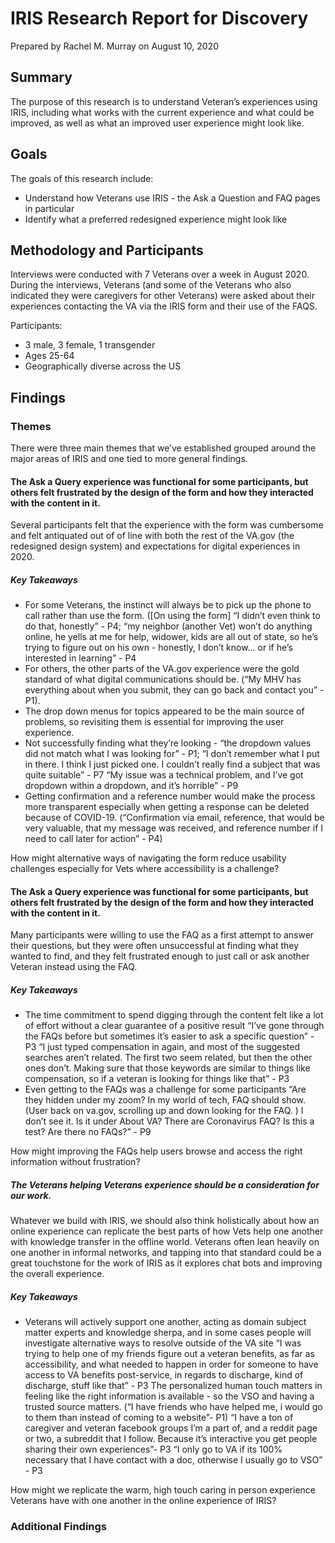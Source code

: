 # IRIS Research Report for Discovery

Prepared by Rachel M. Murray on August 10, 2020

## Summary
The purpose of this research is to understand Veteran’s experiences using IRIS, including what works with the current experience and what could be improved, as well as what an improved user experience might look like.

## Goals
The goals of this research include:  
- Understand how Veterans use IRIS - the Ask a Question and FAQ pages in particular
- Identify what a preferred redesigned experience might look like


## Methodology and Participants

Interviews were conducted with 7 Veterans over a week in August 2020. During the interviews, Veterans (and some of the Veterans who also indicated they were caregivers for other Veterans) were asked about their experiences contacting the VA via the IRIS form and their use of the FAQS.

Participants: 
- 3 male, 3 female, 1 transgender
- Ages 25-64
- Geographically diverse across the US

## Findings

### Themes

There were three main themes that we’ve established grouped around the major areas of IRIS and one tied to more general findings.

#### The Ask a Query experience was functional for some participants, but others felt frustrated by the design of the form and how they interacted with the content in it.

Several participants felt that the experience with the form was cumbersome and felt antiquated out of of line with both the rest of the VA.gov (the redesigned design system) and expectations for digital experiences in 2020.

##### Key Takeaways
- For some Veterans, the instinct will always be to pick up the phone to call rather than use the form. ([On using the form] “I didn’t even think to do that, honestly” - P4; “my neighbor (another Vet)  won’t do anything online, he yells at me for help, widower, kids are all out of state, so he’s trying to figure out on his own - honestly, I don’t know… or if he’s interested in learning” - P4
- For others, the other parts of the VA.gov experience were the gold standard of what digital communications should be. (“My MHV has everything about when you submit, they can go back and contact you” - P1).
- The drop down menus for topics appeared to be the main source of problems, so revisiting them is essential for improving the user experience.
- Not successfully finding what they’re looking - “the dropdown values did not match what I was looking for”  - P1;  “I don’t remember what I put in there. I think I just picked one. I couldn’t really find a subject that was quite suitable” - P7
“My issue was a technical problem, and I’ve got dropdown within a dropdown, and it’s horrible” - P9
- Getting confirmation and a reference number would make the process more transparent especially when getting a response can be deleted because of COVID-19. (“Confirmation via email, reference, that would be very valuable, that my message was received, and reference number if I need to call later for action” - P4) 

How might alternative ways of navigating the form reduce usability challenges especially for Vets where accessibility is a challenge?

#### The Ask a Query experience was functional for some participants, but others felt frustrated by the design of the form and how they interacted with the content in it.

Many participants were willing to use the FAQ as a first attempt to answer their questions,  but they were often unsuccessful at finding what they wanted to find, and they felt frustrated enough to just call or ask another Veteran instead using the FAQ.

##### Key Takeaways

- The time commitment to spend digging through the content felt like a lot of effort without a clear guarantee of a positive result
  “I’ve gone through the FAQs before but sometimes it’s easier to ask a specific question” - P3
  “I just typed compensation in again, and most of the suggested searches aren’t related. The first two seem related, but then the other ones don’t. Making sure that those keywords are similar to things like compensation, so if a veteran is looking for things like that” - P3
- Even getting to the FAQs was a challenge for some participants
  “Are they hidden under my zoom? In my world of tech, FAQ should show. (User back on va.gov, scrolling up and down looking for the FAQ. ) I don’t see it. Is it under About VA? There are Coronavirus FAQ? Is this a test? Are there no FAQs?” - P9

How might improving the FAQs help users browse and access the right information without frustration?

##### The Veterans helping Veterans experience should be a consideration for our work.

Whatever we build with IRIS, we should also think holistically about how an online experience can replicate the best parts of how Vets help one another with knowledge transfer in the offline world. Veterans often lean heavily on one another in informal networks, and tapping into that standard could be a great touchstone for the work of IRIS as it explores chat bots and improving the overall experience.

##### Key Takeaways

- Veterans will actively support one another, acting as domain subject matter experts and knowledge sherpa, and in some cases people will investigate alternative ways to resolve outside of the VA site
  “I was trying to help one of my friends figure out a veteran benefits, as far as accessibility, and what needed to happen in order for someone to have access to VA benefits post-service, in regards to discharge, kind of discharge, stuff like that” - P3
The personalized human touch matters in feeling like the right information is available - so the VSO and having a trusted source matters. (“I have friends who have helped me, i would go to them than instead of coming to a website”- P1)
  “I have a ton of caregiver and veteran facebook groups I’m a part of, and a reddit page or two, a subreddit that I follow. Because it’s interactive you get people sharing their own experiences”- P3
  “I only go to VA if its 100% necessary that I have contact with a doc, otherwise I usually go to VSO” - P3

How might we replicate the warm, high touch caring in person experience Veterans have with one another in the online experience of IRIS?


### Additional Findings

